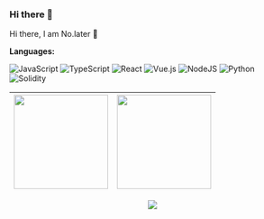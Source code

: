 ### Hi there 👋
Hi there, I am No.later 👋

**Languages:**  

![JavaScript](https://img.shields.io/badge/javascript-%23323330.svg?style=for-the-badge&logo=javascript&logoColor=%23F7DF1E)
![TypeScript](https://img.shields.io/badge/typescript-%23007ACC.svg?style=for-the-badge&logo=typescript&logoColor=white)
![React](https://img.shields.io/badge/react-%2320232a.svg?style=for-the-badge&logo=react&logoColor=%2361DAFB)
![Vue.js](https://img.shields.io/badge/vuejs-%2335495e.svg?style=for-the-badge&logo=vuedotjs&logoColor=%234FC08D)
![NodeJS](https://img.shields.io/badge/node.js-6DA55F?style=for-the-badge&logo=node.js&logoColor=white)
![Python](https://img.shields.io/badge/python-%233776ab?style=for-the-badge&logo=python&logoColor=%232b5b84)
![Solidity](https://img.shields.io/badge/solidity-%233776ab?style=for-the-badge&logo=python&logoColor=%232b5b84)

| <img align="" height="167px" display="inline-block" src="https://github-readme-stats.vercel.app/api?username=no-later-cn&hide_title=true&hide_border=true&show_icons=true&include_all_commits=true&line_height=21&theme=radical" /> | <img height="167px" src="https://github-readme-streak-stats.herokuapp.com/?user=no-later-cn&theme=tokyonight" > |
| ------------- | ------------- |

<p align = "center">
  <img src="https://activity-graph.herokuapp.com/graph?username=no-later-cn&theme=react-dark">
</p>
